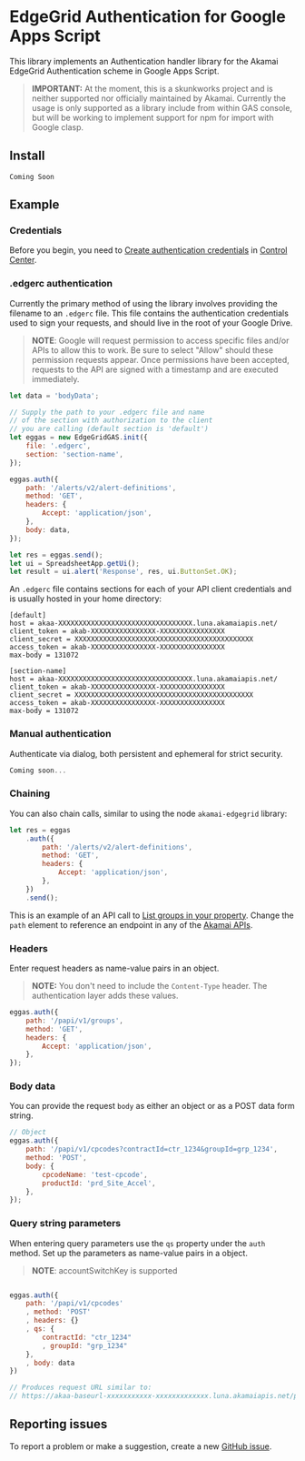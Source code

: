 # EdgeGrid Authentication for Google Apps Script

This library implements an Authentication handler library for the Akamai EdgeGrid Authentication scheme in Google Apps Script.

> **IMPORTANT:** At the moment, this is a skunkworks project and is neither supported nor officially maintained by Akamai. Currently the usage is only supported as a library include from within GAS console, but will be working to implement support for npm for import with Google clasp.

## Install

`Coming Soon`

## Example

### Credentials

Before you begin, you need to [Create authentication credentials](https://techdocs.akamai.com/developer/docs/set-up-authentication-credentials) in [Control Center](https://control.akamai.com).

### .edgerc authentication

Currently the primary method of using the library involves providing the filename to an `.edgerc` file. This file contains the authentication credentials used to sign your requests, and should live in the root of your Google Drive.

> **NOTE**: Google will request permission to access specific files and/or APIs to allow this to work. Be sure to select "Allow" should these permission requests appear. Once permissions have been accepted, requests to the API are signed with a timestamp and are executed immediately.

```javascript
let data = 'bodyData';

// Supply the path to your .edgerc file and name
// of the section with authorization to the client
// you are calling (default section is 'default')
let eggas = new EdgeGridGAS.init({
    file: '.edgerc',
    section: 'section-name',
});

eggas.auth({
    path: '/alerts/v2/alert-definitions',
    method: 'GET',
    headers: {
        Accept: 'application/json',
    },
    body: data,
});

let res = eggas.send();
let ui = SpreadsheetApp.getUi();
let result = ui.alert('Response', res, ui.ButtonSet.OK);
```

An `.edgerc` file contains sections for each of your API client credentials and is usually hosted in your home directory:

```plaintext
[default]
host = akaa-XXXXXXXXXXXXXXXXXXXXXXXXXXXXXXXXX.luna.akamaiapis.net/
client_token = akab-XXXXXXXXXXXXXXXX-XXXXXXXXXXXXXXXX
client_secret = XXXXXXXXXXXXXXXXXXXXXXXXXXXXXXXXXXXXXXXXXXXX
access_token = akab-XXXXXXXXXXXXXXXX-XXXXXXXXXXXXXXXX
max-body = 131072

[section-name]
host = akaa-XXXXXXXXXXXXXXXXXXXXXXXXXXXXXXXXX.luna.akamaiapis.net/
client_token = akab-XXXXXXXXXXXXXXXX-XXXXXXXXXXXXXXXX
client_secret = XXXXXXXXXXXXXXXXXXXXXXXXXXXXXXXXXXXXXXXXXXXX
access_token = akab-XXXXXXXXXXXXXXXX-XXXXXXXXXXXXXXXX
max-body = 131072
```

### Manual authentication

Authenticate via dialog, both persistent and ephemeral for strict security.

```javascript
Coming soon...
```

### Chaining

You can also chain calls, similar to using the node `akamai-edgegrid` library:

```javascript
let res = eggas
    .auth({
        path: '/alerts/v2/alert-definitions',
        method: 'GET',
        headers: {
            Accept: 'application/json',
        },
    })
    .send();
```

This is an example of an API call to [List groups in your property](https://developer.akamai.com/api/core_features/property_manager/v1.html#getgroups). Change the `path` element to reference an endpoint in any of the [Akamai APIs](https://developer.akamai.com/api).

### Headers

Enter request headers as name-value pairs in an object.

> **NOTE:** You don't need to include the `Content-Type` header. The authentication layer adds these values.

```javascript
eggas.auth({
    path: '/papi/v1/groups',
    method: 'GET',
    headers: {
        Accept: 'application/json',
    },
});
```

### Body data

You can provide the request `body` as either an object or as a POST data form string.

```javascript
// Object
eggas.auth({
    path: '/papi/v1/cpcodes?contractId=ctr_1234&groupId=grp_1234',
    method: 'POST',
    body: {
        cpcodeName: 'test-cpcode',
        productId: 'prd_Site_Accel',
    },
});
```

### Query string parameters

When entering query parameters use the `qs` property under the `auth` method. Set up the parameters as name-value pairs in a object.

> **NOTE**: accountSwitchKey is supported

```javascript

eggas.auth({
    path: '/papi/v1/cpcodes'
    , method: 'POST'
    , headers: {}
    , qs: {
        contractId: "ctr_1234"
        , groupId: "grp_1234"
    },
    , body: data
})

// Produces request URL similar to:
// https://akaa-baseurl-xxxxxxxxxxx-xxxxxxxxxxxxx.luna.akamaiapis.net/papi/v1/cpcodes?contractId=ctr_1234&groupId=grp_1234

```

## Reporting issues

To report a problem or make a suggestion, create a new [GitHub issue](https://github.com/nighthauk/EdgeGrid-GAS/issues).
